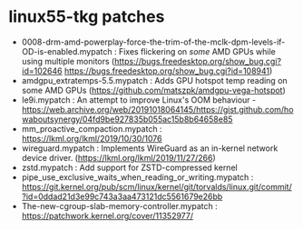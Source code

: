 # linux55-tkg patches

- 0008-drm-amd-powerplay-force-the-trim-of-the-mclk-dpm-levels-if-OD-is-enabled.mypatch : Fixes flickering on *some* AMD GPUs while using multiple monitors (https://bugs.freedesktop.org/show_bug.cgi?id=102646 https://bugs.freedesktop.org/show_bug.cgi?id=108941)
- amdgpu_extratemps-5.5.mypatch : Adds GPU hotspot temp reading on some AMD GPUs (https://github.com/matszpk/amdgpu-vega-hotspot)
- le9i.mypatch : An attempt to improve Linux's OOM behaviour - https://web.archive.org/web/20191018064145/https://gist.github.com/howaboutsynergy/04fd9be927835b055ac15b8b64658e85
- mm_proactive_compaction.mypatch : https://lkml.org/lkml/2019/10/30/1076
- wireguard.mypatch : Implements WireGuard as an in-kernel network device driver. (https://lkml.org/lkml/2019/11/27/266)
- zstd.mypatch : Add support for ZSTD-compressed kernel
- pipe_use_exclusive_waits_when_reading_or_writing.mypatch : https://git.kernel.org/pub/scm/linux/kernel/git/torvalds/linux.git/commit/?id=0ddad21d3e99c743a3aa473121dc5561679e26bb
- The-new-cgroup-slab-memory-controller.mypatch : https://patchwork.kernel.org/cover/11352977/
